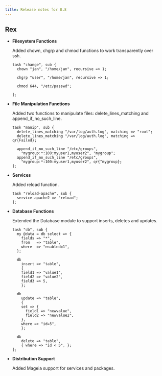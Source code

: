 ```yaml
---
title: Release notes for 0.8
---
```


## Rex

-   **Filesystem Functions**

    Added chown, chgrp and chmod functions to work transparently over ssh.

        task "change", sub {
          chown "jan", "/home/jan", recursive => 1;

          chgrp "user", "/home/jan", recursive => 1;

          chmod 644, "/etc/passwd";

        };

-   **File Manipulation Functions**

    Added two functions to manipulate files: delete\_lines\_matching and append\_if\_no\_such\_line.

        task "manip", sub {
          delete_lines_matching "/var/log/auth.log", matching => "root";
          delete_lines_matching "/var/log/auth.log", matching => qr{Failed};

          append_if_no_such_line "/etc/groups",
            "mygroup:*:100:myuser1,myuser2", "mygroup";
          append_if_no_such_line "/etc/groups",
            "mygroup:*:100:myuser1,myuser2", qr{^mygroup};
        };

-   **Services**

    Added reload function.

        task "reload-apache", sub {
          service apache2 => "reload";
        };

-   **Database Functions**

    Extended the Database module to support inserts, deletes and updates.

        task "db", sub {
          my @data = db select => {
            fields => "*",
            from   => "table",
            where  => "enabled=1",
          };

          db
            insert => "table",
            {
            field1 => "value1",
            field2 => "value2",
            field3 => 5,
            };

          db
            update => "table",
            {
            set => {
              field1 => "newvalue",
              field2 => "newvalue2",
            },
            where => "id=5",
            };

          db
            delete => "table",
            { where => "id < 5", };
        };

-   **Distribution Support**

    Added Mageia support for services and packages.


